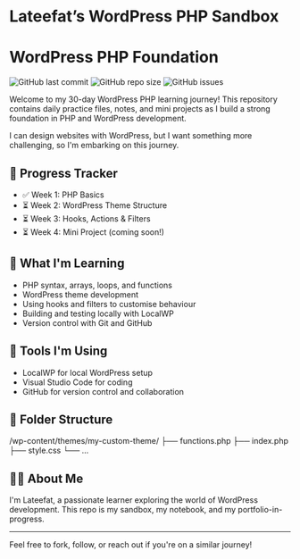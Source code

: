 # Lateefat’s WordPress PHP Sandbox

# WordPress PHP Foundation

![GitHub last commit](https://img.shields.io/github/last-commit/Lateefat/wordpress-php-foundation)
![GitHub repo size](https://img.shields.io/github/repo-size/Lateefat/wordpress-php-foundation)
![GitHub issues](https://img.shields.io/github/issues/Lateefat/wordpress-php-foundation)


Welcome to my 30-day WordPress PHP learning journey! This repository contains daily practice files, notes, and mini projects as I build a strong foundation in PHP and WordPress development.

I can design websites with WordPress, but I want something more challenging, so I'm embarking on this journey.

## 📅 Progress Tracker

- ✅ Week 1: PHP Basics
- ⏳ Week 2: WordPress Theme Structure
- ⏳ Week 3: Hooks, Actions & Filters
- ⏳ Week 4: Mini Project (coming soon!)

## 🧠 What I'm Learning

- PHP syntax, arrays, loops, and functions
- WordPress theme development
- Using hooks and filters to customise behaviour
- Building and testing locally with LocalWP
- Version control with Git and GitHub

## 🚀 Tools I'm Using

- LocalWP for local WordPress setup
- Visual Studio Code for coding
- GitHub for version control and collaboration

## 📂 Folder Structure

/wp-content/themes/my-custom-theme/
├── functions.php
├── index.php
├── style.css
└── …

## 🙋‍♀️ About Me

I'm Lateefat, a passionate learner exploring the world of WordPress development. This repo is my sandbox, my notebook, and my portfolio-in-progress.

---

Feel free to fork, follow, or reach out if you're on a similar journey!

